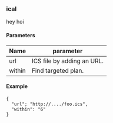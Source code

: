 
### ical 

hey hoi

#### Parameters

| Name   | parameter |
|--------|----------------------------|
| url    | ICS file by adding an URL. |
| within | Find targeted plan. |

#### Example

    {
      "url"; "http://..../foo.ics",
      "within": "6"
    }

